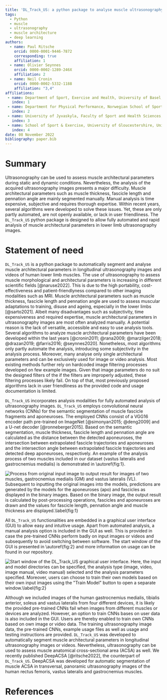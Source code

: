 ```yaml
---
title: 'DL_Track_US: a python package to analyse muscle ultrasonography images'
tags:
  - Python
  - muscle
  - ultrasonography
  - muscle architecture
  - deep learning
authors:
  - name: Paul Ritsche
    orcid: 0000-0001-9446-7872
    corresponding: true
    affiliation: 1
  - name: Olivier Seynnes
    orcid: 0000-0002-1289-246X
    affiliation: 2
  - name: Neil Cronin
    orcid: 0000-0002-5332-1188
    affiliation: "3,4"
affiliations:
 - name: Department of Sport, Exercise and Health, University of Basel, Switzerland
   index: 1
 - name: Department for Physical Performance, Norwegian School of Sport Sciences, Oslo, Norway
   index: 2
 - name: University of Jyvaskyla, Faculty of Sport and Health Sciences, Jyvaskyla, Finland
   index: 3
 - name: School of Sport & Exercise, University of Gloucestershire, United Kingdom
   index: 4
date: 08 November 2022
bibliography: paper.bib
---
```


# Summary

Ultrasonography can be used to assess muscle architectural parameters during static and dynamic conditions. Nevertheless, the analysis of the acquired ultrasonography images presents a major difficulty. Muscle architectural parameters such as muscle thickness, fascicle length and pennation angle are mainly segmented manually. Manual analysis is time expensive, subjective and requires thorough expertise. Within recent years, several algorithms were developed to solve these issues. Yet, these are only partly automated, are not openly available, or lack in user friendliness. The `DL_Track_US` python package is designed to allow fully automated and rapid analysis of muscle architectural parameters in lower limb ultrasonography images.

# Statement of need

`DL_Track_US` is a python package to automatically segment and analyse muscle architectural parameters in longitudinal ultrasonography images and videos of human lower limb muscles. The use of ultrasonography to assess muscle morphological and architectural parameters is increasing in different scientific fields [@naruse2022]. This is due to the high portability, cost-effectiveness and patient-friendlyness compared to other imaging modalities such as MRI. Muscle architectural parameters such as muscle thickness, fascicle length and pennation angle are used to assess muscular adaptations to training, disuse and ageing, especially in the lower limbs [@sarto2021]. Albeit many disadvantages such as subjectivity, time expensiveness and required expertise, muscle architectural parameters in ultrasonography images are most often analyzed manually. A potential reason is the lack of versatile, accessible and easy to use analysis tools. Several algorithms to analyze muscle architectural parameters have been developed within the last years [@cronin2011; @rana2009; @marzilger2018; @drazan2019; @farris2016; @seynnes2020]. Nonetheless, most algorithms only partly automate the analysis, introducing some subjectivity in the analysis process. Moreover, many analyse only single architectural parameters and can be exclusively used for image or video analysis. Most existing methods further rely on hardcoded image filtering processes developed on few example images. Given that image parameters do no suit the designed filters of the if the filters are improperly adjusted, these filtering processes likely fail. On top of that, most previously proposed algorithms lack in user friendliness as the provided code and usage documentation is limited.

`DL_Track_US` incorporates analysis modalities for fully automated analysis of ultrasonography images. `DL_Track_US` employs convolutional neural networks (CNNs) for the semantic segmentation of muscle fascicle fragments and aponeuroses. The employed CNNs consist of a VGG16 encoder path pre-trained on ImageNet [@simonyan2015; @deng2009] and a U-net decoder [@ronneberger2015]. Based on the semantic segmentation, muscle thickness, fascicle length and pennation angle are calculated as the distance between the detected aponeuroses, the intersection between extrapolated fascicle trajectories and aponeuroses and the intersection angle between extrapolated fascicle trajectories and detected deep aponeuroses, respectively. An example of the analysis process of two muscles included in our dataset (vastus lateralis and gastrocnemius medialis) is demonstrated in \autoref{fig:1}. 

![Process from original input image to output result for images of two muscles, gastrocnemius medialis (GM) and vastus lateralis (VL). Subsequent to inputting the original images into the models, predictions are generated by the models for the aponeuroses (apo) and fascicles as displayed in the binary images. Based on the binary image, the output result is calculated by post-processing operations, fascicles and aponeuroses are drawn and the values for fascicle length, pennation angle and muscle thickness are displayed.\label{fig:1}](figure1.png)

All `DL_Track_US` functionalities are embedded in a graphical user interface (GUI) to allow easy and intuitive usage. Apart from automated analysis, a manual analysis option is included in the GUI as well. This is provided in case the pre-trained CNNs perform badly on input images or videos and subsequently to avoid switching between software. The start window of the GUI is presented in \autoref{fig:2} and more information on usage can be found in our repository.

![Start window of the DL_Track_US graphical user interface. Here, the input and model directories can be specified, the analysis type (image, video, image manual, video manual) selected and the analysis parameters specified. Moreover, users can choose to train their own models based on their own input images using the "Train Model" button to open a separate window.\label{fig:2}](figure2.png)

Although we included images of the human gastrocnemius medialis, tibialis anterior, soleus and vastus lateralis from four different devices, it is likely the provided pre-trained CNNs fail when images from different muscles or devices are analyzed. However, an option to train CNNs bases on user data is also included in the GUI. Users are thereby enabled to train own CNNs based on own image or video data. The training ultrasonography image data, the pre-trained CNNs, example usage files as well as usage and testing instructions are provided.
`DL_Track_US` was developed to automatically segment muscle architectural parameters in longitudinal ultrasonography images or videos. Nevertheless, ultrasonography can be used to assess muscle anatomical cross-sectional area (ACSA) as well. We recently published DeepACSA [@ritsche2022], the counterpart of `DL_Track_US`. DeepACSA was developed for automatic segmentation of muscle ACSA in transversal, panoramic ultrasonography images of the human rectus femoris, vastus lateralis and gastrocnemius muscles. 

# References
